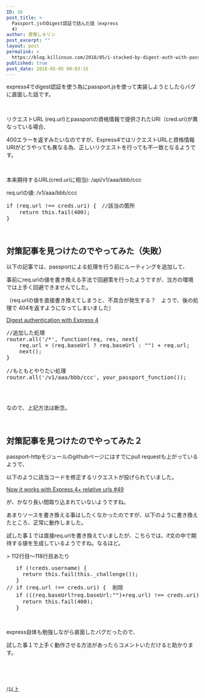 ```yaml
---
ID: 16
post_title: >
  Passport.jsのDigest認証で詰んだ話（express
  4)
author: 首無しキリン
post_excerpt: ""
layout: post
permalink: >
  https://blog.killinsun.com/2018/05/i-stacked-by-digest-auth-with-passportjs-with-express4/
published: true
post_date: 2018-05-05 00:03:15
---
```

express4でdigest認証を使う為にpassport.jsを使って実装しようとしたらバグに直面した話です。

&nbsp;

リクエストURL (req.url)とpassportの資格情報で提供されたURI（cred.uri)が異なっている場合、

400エラーを返すみたいなのですが、Express4ではリクエストURLと資格情報URIがどうやっても異なる為、正しいリクエストを行っても不一致となるようです。

&nbsp;

本来期待するURL(cred.uriに相当): /api/v1/aaa/bbb/ccc

req.urlの値: /v1/aaa/bbb/ccc
<pre class="toolbar:1 lang:default decode:true" title="passport-http/lib/passport-http/strategies/digest.js">if (req.url !== creds.uri) {　//該当の箇所
    return this.fail(400);
}</pre>
&nbsp;

## 対策記事を見つけたのでやってみた（失敗）

以下の記事では、passportによる処理を行う前にルーティングを追加して、

事前にreq.urlの値を書き換える手法で回避策を行ったようですが、当方の環境では上手く回避できませんでした。

（req.urlの値を直接書き換えてしまうと、不具合が発生する？　ようで、後の処理で 404を返すようになってしまいました）

[Digest authentication with Express 4](https://blog.mattjustice.com/2016/04/23/digest-authentication-with-express-4/)
<pre class="lang:default decode:true" title="router.js">//追加した処理
router.all('/*', function(req, res, next{
    req.url = (req.baseUrl ? req.baseUrl : "") + req.url;
    next();
}

//もともとやりたい処理
router.all('/v1/aaa/bbb/ccc', your_passport_function());

</pre>
&nbsp;

なので、上記方法は断念。

&nbsp;
<h2>対策記事を見つけたのでやってみた２</h2>
passport-httpモジュールのgithubページにはすでにpull requestも上がっているようで、

以下のように該当コードを修正するリクエストが投げられていました。

[Now it works with Express 4+ relative urls #49](https://github.com/jaredhanson/passport-http/pull/49/files)

が、かなり長い間取り込まれていないようですね。

あまりソースを書き換える事はしたくなかったのですが、以下のように書き換えたところ、正常に動作しました。

試した事１では直接req.urlを書き換えていましたが、こちらでは、if文の中で期待する値を生成しているようですね。なるほど。

&gt; 112行目〜118行目あたり
<pre class="toolbar:1 lang:default decode:true">   if (!creds.username) {
     return this.fail(this._challenge());
   }
// if (req.url !== creds.uri) {  削除
   if (((req.baseUrl?req.baseUrl:"")+req.url) !== creds.uri) { //追加
     return this.fail(400);
   }</pre>
&nbsp;

express自体も勉強しながら直面したバグだったので、

試した事１で上手く動作させる方法があったらコメントいただけると助かります。

&nbsp;

&nbsp;

/以上
<div id="extensionsWeblioEjBx" style="position: absolute; z-index: 2147483647; left: 22px; top: 1468px;"></div>